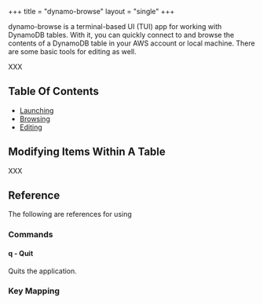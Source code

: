 +++
title = "dynamo-browse"
layout = "single"
+++

dynamo-browse is a terminal-based UI (TUI) app for working with DynamoDB tables.
With it, you can quickly connect to and browse the contents of a DynamoDB table
in your AWS account or local machine.  There are some basic tools for
editing as well.

XXX

## Table Of Contents

- [Launching](/launching)
- [Browsing](/browsing)
- [Editing](/editing)



## Modifying Items Within A Table

XXX

## Reference

The following are references for using 

### Commands

#### q - Quit

Quits the application.

### Key Mapping